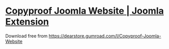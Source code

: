 # [Copyproof Joomla Website | Joomla Extension](https://dearstore.gumroad.com/l/Copyproof-Joomla-Website)
Download free from https://dearstore.gumroad.com/l/Copyproof-Joomla-Website 
